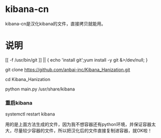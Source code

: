 # kibana-cn
kibana-cn是汉化kibana的文件，直接拷贝就能用。

# 说明
[[ -f /usr/bin/git ]] || { echo 'install git';yum install -y git &>/dev/null; }

git clone https://github.com/anbai-inc/Kibana_Hanization.git

cd Kibana_Hanization

python main.py /usr/share/kibana

### 重启kibana
systemctl restart kibana

用的是上面方法生成的文件，因为我不想容器还有python环境，并保证容器太大，尽量较少容器的文件，所以把汉化后的文件直接复制进容器，就OK啦！


